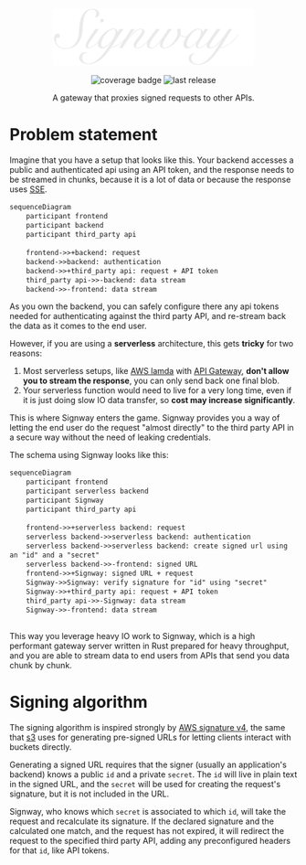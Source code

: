 <p align="center">
    <img height="100" src="./docs/assets/signway-white.png" alt="Signway logo"/>
</p>

<p align="center">
    <img src="https://coveralls.io/repos/github/gabotechs/signway/badge.svg?branch=main" alt="coverage badge"/>
    <img src="https://img.shields.io/github/v/release/gabotechs/signway?color=%e535abff)" alt="last release"/>
</p>

<p align="center">
    A gateway that proxies signed requests to other APIs.
</p>


# Problem statement

Imagine that you have a setup that looks like this. Your backend accesses
a public and authenticated api using an API token, and the response needs 
to be streamed in chunks, because it is a lot of data or because the response
uses [SSE](https://www.w3schools.com/html/html5_serversentevents.asp).

```mermaid
sequenceDiagram
    participant frontend
    participant backend
    participant third_party api
    
    frontend->>+backend: request
    backend->>backend: authentication
    backend->>+third_party api: request + API token
    third_party api->>-backend: data stream
    backend->>-frontend: data stream
```

As you own the backend, you can safely configure there any api tokens needed for
authenticating against the third party API, and re-stream back the data
as it comes to the end user.

However, if you are using a **serverless** architecture, this gets **tricky** for two
reasons:
1. Most serverless setups, like [AWS lamda](https://aws.amazon.com/lambda/) with [API Gateway](https://aws.amazon.com/api-gateway/),
**don't allow you to stream the response**, you can only send back one final blob.
2. Your serverless function would need to live for a very long time, even if it is just
doing slow IO data transfer, so **cost may increase significantly**.

This is where Signway enters the game. Signway provides you a way of letting the
end user do the request "almost directly" to the third party API in a secure way
without the need of leaking credentials.

The schema using Signway looks like this:

```mermaid
sequenceDiagram
    participant frontend
    participant serverless backend
    participant Signway
    participant third_party api

    frontend->>+serverless backend: request
    serverless backend->>serverless backend: authentication
    serverless backend->>serverless backend: create signed url using an "id" and a "secret"
    serverless backend->>-frontend: signed URL
    frontend->>+Signway: signed URL + request
    Signway->>Signway: verify signature for "id" using "secret"
    Signway->>+third_party api: request + API token
    third_party api->>-Signway: data stream
    Signway->>-frontend: data stream
    
```

This way you leverage heavy IO work to Signway, which is a high performant gateway server
written in Rust prepared for heavy throughput, and you are able to stream data to end users
from APIs that send you data chunk by chunk.

# Signing algorithm

The signing algorithm is inspired strongly by [AWS signature v4](https://docs.aws.amazon.com/AmazonS3/latest/API/sig-v4-authenticating-requests.html),
the same that [s3](https://docs.aws.amazon.com/AmazonS3/latest/userguide/ShareObjectPreSignedURL.html)
uses for generating pre-signed URLs for letting clients interact with buckets directly.

Generating a signed URL requires that the signer (usually an application's backend) knows a public `id` and a private `secret`. 
The `id` will live in plain text in the signed URL, and the `secret` will be used for creating the request's
signature, but it is not included in the URL.

Signway, who knows which `secret` is associated to which `id`, will take the request and
recalculate its signature. If the declared signature and the calculated one match, and the request has not expired,
it will redirect the request to the specified third party API, adding any preconfigured headers for that `id`, like API tokens.

